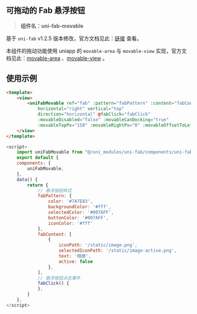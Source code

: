 ## 可拖动的 Fab 悬浮按钮

> **组件名：uni-fab-movable**

基于 `uni-fab` v1.2.5 版本修改，官方文档见此：[链接](https://uniapp.dcloud.io/component/uniui/uni-fab) 查看。

本组件的拖动功能使用 uniapp 的 `movable-area` 与 `movable-view` 实现，官方文档见此：[movable-area](https://uniapp.dcloud.net.cn/component/movable-area.html) 、[movable-view](https://uniapp.dcloud.net.cn/component/movable-view.html) 。

## 使用示例

```html
<template>
    <view>
        <uniFabMovable ref="fab" :pattern="fabPattern" :content="fabContent"
            horizontal="right" vertical="top"
            direction="horizontal" @fabClick="fabClick"
            :movableDisabled="false" :movableCanDocking="true"
            :movableTopPx="150" :movableRightPx="0" :movableOffsetToLeftOrRight="3" />
    </view>
</template>
```

```javascript
<script>
    import uniFabMovable from "@/uni_modules/uni-fab/components/uni-fab/uni-fab-movable.vue"
    export default {
    components: {
        uniFabMovable,
    },
    data() {
        return {
            // 悬浮按钮样式
            fabPattern: {
                color: '#7A7E83',
                backgroundColor: '#fff',
                selectedColor: '#007AFF',
                buttonColor: '#007AFF',
                iconColor: '#fff'
            },
            fabContent: [
                {
                    iconPath: '/static/image.png',
                    selectedIconPath: '/static/image-active.png',
                    text: '相册',
                    active: false
                },
            ],
            // 悬浮按钮点击事件
            fabClick() {
            },
        }
    },
</script>
```
